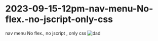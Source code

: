 # 2023-09-15-12pm-nav-menu-No-flex.-no-jscript-only-css
 nav menu No flex., no jscript , only css
![dad](https://github.com/ravinath93/2023-09-15-12pm-nav-menu-No-flex.-no-jscript-only-css/assets/143611757/5c279d81-3951-42b2-b804-f6fe87f546e5)

